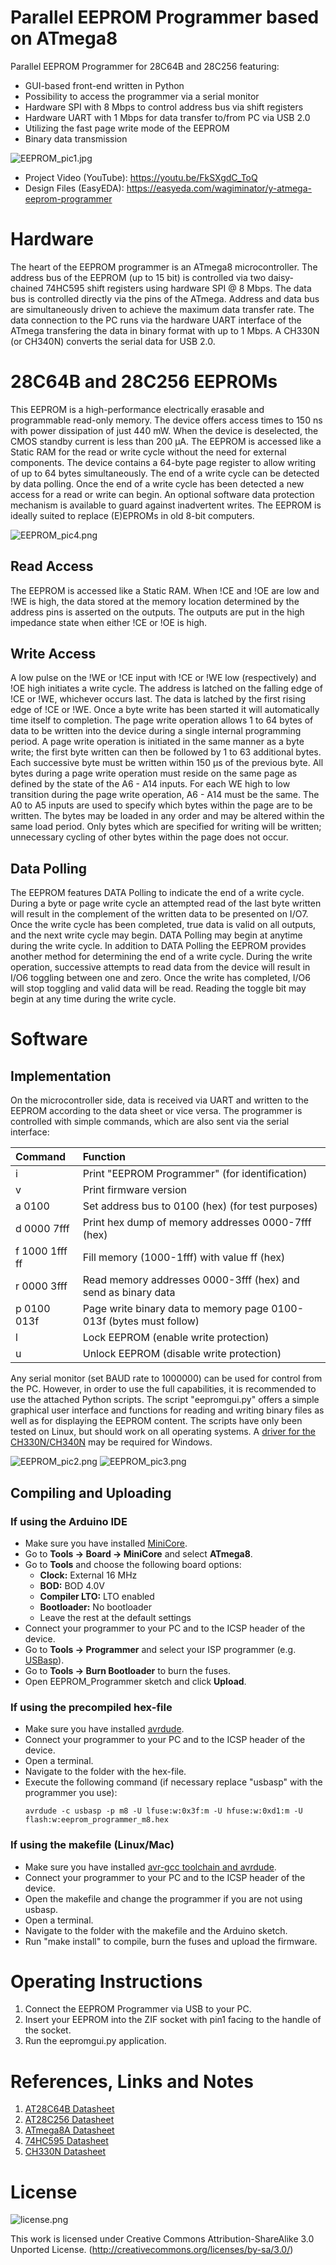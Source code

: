 # Parallel EEPROM Programmer based on ATmega8
Parallel EEPROM Programmer for 28C64B and 28C256 featuring:
- GUI-based front-end written in Python
- Possibility to access the programmer via a serial monitor
- Hardware SPI with 8 Mbps to control address bus via shift registers
- Hardware UART with 1 Mbps for data transfer to/from PC via USB 2.0
- Utilizing the fast page write mode of the EEPROM
- Binary data transmission

![EEPROM_pic1.jpg](https://raw.githubusercontent.com/wagiminator/ATmega-EEPROM-Programmer/master/documentation/EEPROM_pic1.jpg)

- Project Video (YouTube): https://youtu.be/FkSXgdC_ToQ
- Design Files (EasyEDA): https://easyeda.com/wagiminator/y-atmega-eeprom-programmer

# Hardware
The heart of the EEPROM programmer is an ATmega8 microcontroller. The address bus of the EEPROM (up to 15 bit) is controlled via two daisy-chained 74HC595 shift registers using hardware SPI @ 8 Mbps. The data bus is controlled directly via the pins of the ATmega. Address and data bus are simultaneously driven to achieve the maximum data transfer rate. The data connection to the PC runs via the hardware UART interface of the ATmega transfering the data in binary format with up to 1 Mbps. A CH330N (or CH340N) converts the serial data for USB 2.0.

# 28C64B and 28C256 EEPROMs
This EEPROM is a high-performance electrically erasable and programmable read-only memory. The device offers access times to 150 ns with power dissipation of just 440 mW. When the device is deselected, the CMOS standby current is less than 200 μA.
The EEPROM is accessed like a Static RAM for the read or write cycle without the need for external components. The device contains a 64-byte page register to allow writing of up to 64 bytes simultaneously. The end of a write cycle can be detected by data polling. Once the end of a write cycle has been detected a new access for a read or write can begin.
An optional software data protection mechanism is available to guard against inadvertent writes. The EEPROM is ideally suited to replace (E)EPROMs in old 8-bit computers.

![EEPROM_pic4.png](https://raw.githubusercontent.com/wagiminator/ATmega-EEPROM-Programmer/master/documentation/EEPROM_pic4.png)

## Read Access
The EEPROM is accessed like a Static RAM. When !CE and !OE are low and !WE is high, the data stored at the memory location determined by the address pins is asserted on the outputs. The outputs are put in the high impedance state when either !CE or !OE is high.

## Write Access
A low pulse on the !WE or !CE input with !CE or !WE low (respectively) and !OE high initiates a write cycle. The address is latched on the falling edge of !CE or !WE, whichever occurs last. The data is latched by the first rising edge of !CE or !WE. Once a byte write has been started it will automatically time itself to completion.
The page write operation allows 1 to 64 bytes of data to be written into the device during a single internal programming period. A page write operation is initiated in the same manner as a byte write; the first byte written can then be followed by 1 to 63 additional
bytes. Each successive byte must be written within 150 μs of the previous byte. All bytes during a page write operation must reside on the same page as defined by the state of the A6 - A14 inputs. For each WE high to low transition during the page write operation, A6 - A14 must be the same.
The A0 to A5 inputs are used to specify which bytes within the page are to be written. The bytes may be loaded in any order and may be altered within the same load period. Only bytes which are specified for writing will be written; unnecessary cycling of other bytes within the page does not occur.

## Data Polling
The EEPROM features DATA Polling to indicate the end of a write cycle. During a byte or page write cycle an attempted read of the last byte written will result in the complement of the written data to be presented on I/O7. Once the write cycle has been completed, true data is valid on all outputs, and the next write cycle may begin. DATA Polling may begin at anytime during the write cycle.
In addition to DATA Polling the EEPROM provides another method for determining the end of a write cycle. During the write operation, successive attempts to read data from the device will result in I/O6 toggling between one and zero. Once the write has completed, I/O6 will stop toggling and valid data will be read. Reading the toggle bit may begin at any time during the write cycle.

# Software
## Implementation
On the microcontroller side, data is received via UART and written to the EEPROM according to the data sheet or vice versa. The programmer is controlled with simple commands, which are also sent via the serial interface:

|Command|Function|
|:-|:-|
|i                |Print "EEPROM Programmer" (for identification)|
|v                |Print firmware version|
|a 0100           |Set address bus to 0100 (hex) (for test purposes)|
|d 0000 7fff      |Print hex dump of memory addresses 0000-7fff (hex)|
|f 1000 1fff ff   |Fill memory (1000-1fff) with value ff (hex)|
|r 0000 3fff      |Read memory addresses 0000-3fff (hex) and send as binary data|
|p 0100 013f      |Page write binary data to memory page 0100-013f (bytes must follow)|
|l                |Lock EEPROM (enable write protection)|
|u                |Unlock EEPROM (disable write protection)|

Any serial monitor (set BAUD rate to 1000000) can be used for control from the PC. However, in order to use the full capabilities, it is recommended to use the attached Python scripts. The script "eepromgui.py" offers a simple graphical user interface and functions for reading and writing binary files as well as for displaying the EEPROM content. The scripts have only been tested on Linux, but should work on all operating systems. A [driver for the CH330N/CH340N](https://learn.sparkfun.com/tutorials/how-to-install-ch340-drivers/all#drivers-if-you-need-them) may be required for Windows.

![EEPROM_pic2.png](https://raw.githubusercontent.com/wagiminator/ATmega-EEPROM-Programmer/master/documentation/EEPROM_pic2.png)
![EEPROM_pic3.png](https://raw.githubusercontent.com/wagiminator/ATmega-EEPROM-Programmer/master/documentation/EEPROM_pic3.png)

## Compiling and Uploading
### If using the Arduino IDE
- Make sure you have installed [MiniCore](https://github.com/MCUdude/MiniCore).
- Go to **Tools -> Board -> MiniCore** and select **ATmega8**.
- Go to **Tools** and choose the following board options:
  - **Clock:**          External 16 MHz
  - **BOD:**            BOD 4.0V
  - **Compiler LTO:**   LTO enabled
  - **Bootloader:**     No bootloader
  - Leave the rest at the default settings
- Connect your programmer to your PC and to the ICSP header of the device.
- Go to **Tools -> Programmer** and select your ISP programmer (e.g. [USBasp](https://aliexpress.com/wholesale?SearchText=usbasp)).
- Go to **Tools -> Burn Bootloader** to burn the fuses.
- Open EEPROM_Programmer sketch and click **Upload**.

### If using the precompiled hex-file
- Make sure you have installed [avrdude](https://learn.adafruit.com/usbtinyisp/avrdude).
- Connect your programmer to your PC and to the ICSP header of the device.
- Open a terminal.
- Navigate to the folder with the hex-file.
- Execute the following command (if necessary replace "usbasp" with the programmer you use):
  ```
  avrdude -c usbasp -p m8 -U lfuse:w:0x3f:m -U hfuse:w:0xd1:m -U flash:w:eeprom_programmer_m8.hex
  ```

### If using the makefile (Linux/Mac)
- Make sure you have installed [avr-gcc toolchain and avrdude](http://maxembedded.com/2015/06/setting-up-avr-gcc-toolchain-on-linux-and-mac-os-x/).
- Connect your programmer to your PC and to the ICSP header of the device.
- Open the makefile and change the programmer if you are not using usbasp.
- Open a terminal.
- Navigate to the folder with the makefile and the Arduino sketch.
- Run "make install" to compile, burn the fuses and upload the firmware.

# Operating Instructions
1. Connect the EEPROM Programmer via USB to your PC.
2. Insert your EEPROM into the ZIF socket with pin1 facing to the handle of the socket.
3. Run the eepromgui.py application.

# References, Links and Notes
1. [AT28C64B Datasheet](https://ww1.microchip.com/downloads/en/DeviceDoc/doc0270.pdf)
2. [AT28C256 Datasheet](http://ww1.microchip.com/downloads/en/DeviceDoc/doc0006.pdf)
3. [ATmega8A Datasheet](https://ww1.microchip.com/downloads/en/DeviceDoc/ATmega8A-Data-Sheet-DS40001974B.pdf)
4. [74HC595 Datasheet](https://www.diodes.com/assets/Datasheets/74HC595.pdf)
5. [CH330N Datasheet](https://datasheet.lcsc.com/szlcsc/2008191734_WCH-Jiangsu-Qin-Heng-CH330N_C108996.pdf)

# License
![license.png](https://i.creativecommons.org/l/by-sa/3.0/88x31.png)

This work is licensed under Creative Commons Attribution-ShareAlike 3.0 Unported License. 
(http://creativecommons.org/licenses/by-sa/3.0/)
